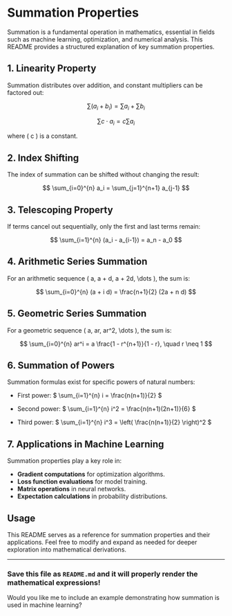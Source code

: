 # Summation Properties

Summation is a fundamental operation in mathematics, essential in fields such as machine learning, optimization, and numerical analysis. This README provides a structured explanation of key summation properties.

## 1. Linearity Property
Summation distributes over addition, and constant multipliers can be factored out:

$$
\sum (a_i + b_i) = \sum a_i + \sum b_i
$$

$$
\sum c \cdot a_i = c \sum a_i
$$

where \( c \) is a constant.

## 2. Index Shifting
The index of summation can be shifted without changing the result:

$$
\sum_{i=0}^{n} a_i = \sum_{j=1}^{n+1} a_{j-1}
$$

## 3. Telescoping Property
If terms cancel out sequentially, only the first and last terms remain:

$$
\sum_{i=1}^{n} (a_i - a_{i-1}) = a_n - a_0
$$

## 4. Arithmetic Series Summation
For an arithmetic sequence \( a, a + d, a + 2d, \dots \), the sum is:

$$
\sum_{i=0}^{n} (a + i d) = \frac{n+1}{2} (2a + n d)
$$

## 5. Geometric Series Summation
For a geometric sequence \( a, ar, ar^2, \dots \), the sum is:

$$
\sum_{i=0}^{n} ar^i = a \frac{1 - r^{n+1}}{1 - r}, \quad r \neq 1
$$

## 6. Summation of Powers
Summation formulas exist for specific powers of natural numbers:

- First power:
  $
  \sum_{i=1}^{n} i = \frac{n(n+1)}{2}
  $

- Second power:
  $
  \sum_{i=1}^{n} i^2 = \frac{n(n+1)(2n+1)}{6}
  $

- Third power:
  $
  \sum_{i=1}^{n} i^3 = \left( \frac{n(n+1)}{2} \right)^2
  $

## 7. Applications in Machine Learning
Summation properties play a key role in:
- **Gradient computations** for optimization algorithms.
- **Loss function evaluations** for model training.
- **Matrix operations** in neural networks.
- **Expectation calculations** in probability distributions.

## Usage
This README serves as a reference for summation properties and their applications. Feel free to modify and expand as needed for deeper exploration into mathematical derivations.

---

### Save this file as `README.md` and it will properly render the mathematical expressions!

Would you like me to include an example demonstrating how summation is used in machine learning?
